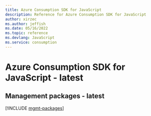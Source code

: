 ```yaml
---
title: Azure Consumption SDK for JavaScript
description: Reference for Azure Consumption SDK for JavaScript
author: xirzec
ms.author: jeffish
ms.date: 05/16/2022
ms.topic: reference
ms.devlang: JavaScript
ms.service: consumption
---
```

# Azure Consumption SDK for JavaScript - latest
## Management packages - latest
[!INCLUDE [mgmt-packages](consumption-mgmt-index.md)]
